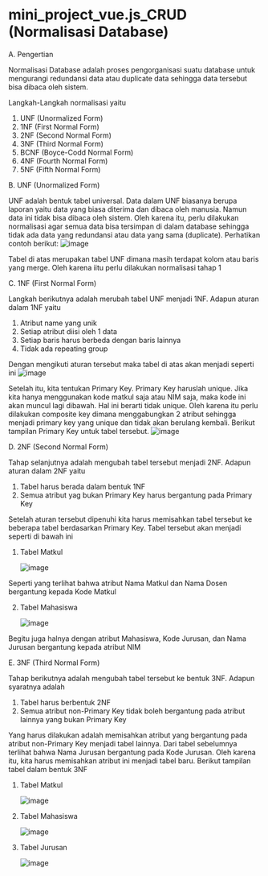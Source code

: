 # mini_project_vue.js_CRUD (Normalisasi Database)
A. Pengertian

Normalisasi Database adalah proses pengorganisasi suatu database untuk mengurangi redundansi data atau duplicate data sehingga data tersebut bisa dibaca oleh sistem.

Langkah-Langkah normalisasi yaitu
1. UNF (Unormalized Form)
2. 1NF (First Normal Form)
3. 2NF (Second Normal Form)
4. 3NF (Third Normal Form)
5. BCNF (Boyce-Codd Normal Form)
6. 4NF (Fourth Normal Form)
7. 5NF (Fifth Normal Form)

B. UNF (Unormalized Form)

UNF adalah bentuk tabel universal. Data dalam UNF biasanya berupa laporan yaitu data yang biasa diterima dan dibaca oleh manusia. Namun data ini tidak bisa dibaca oleh sistem. Oleh karena itu, perlu dilakukan normalisasi agar semua data bisa tersimpan di dalam database sehingga tidak ada data yang redundansi atau data yang sama (duplicate). Perhatikan contoh berikut:
![image](https://github.com/user-attachments/assets/47198449-cef0-4b6f-b0d4-9cd183f14324)


Tabel di atas merupakan tabel UNF dimana masih terdapat kolom atau baris yang merge. Oleh karena iitu perlu dilakukan normalisasi tahap 1

C. 1NF (First Normal Form)

Langkah berikutnya adalah merubah tabel UNF menjadi 1NF. Adapun aturan dalam 1NF yaitu
1. Atribut name yang unik
2. Setiap atribut diisi oleh 1 data
3. Setiap baris harus berbeda dengan baris lainnya
4. Tidak ada repeating group

Dengan mengikuti aturan tersebut maka tabel di atas akan menjadi seperti ini
![image](https://github.com/user-attachments/assets/be166ae7-69b2-42dc-90c6-0df70821857f)


Setelah itu, kita tentukan Primary Key. Primary Key haruslah unique. Jika kita hanya menggunakan kode matkul saja atau NIM saja, maka kode ini akan muncul lagi dibawah. Hal ini berarti tidak unique. Oleh karena itu perlu dilakukan composite key dimana menggabungkan 2 atribut sehingga menjadi primary key yang unique dan tidak akan berulang kembali. Berikut tampilan Primary Key untuk tabel tersebut.
![image](https://github.com/user-attachments/assets/9ae26e7d-210e-4d18-bc30-74693c68578b)



D. 2NF (Second Normal Form)

Tahap selanjutnya adalah mengubah tabel tersebut menjadi 2NF. Adapun aturan dalam 2NF yaitu
1. Tabel harus berada dalam bentuk 1NF
2. Semua atribut yag bukan Primary Key harus bergantung pada Primary Key

Setelah aturan tersebut dipenuhi kita harus memisahkan tabel tersebut ke beberapa tabel berdasarkan Primary Key. Tabel tersebut akan menjadi seperti di bawah ini
1. Tabel Matkul

   ![image](https://github.com/user-attachments/assets/6630d44e-3d77-4dad-a1ae-9a9bd7f74fc5)

Seperti yang terlihat bahwa atribut Nama Matkul dan Nama Dosen bergantung kepada Kode Matkul

2. Tabel Mahasiswa

    ![image](https://github.com/user-attachments/assets/7e210e9a-5ddd-4045-b331-f1a337a0572d)

Begitu juga halnya dengan atribut Mahasiswa, Kode Jurusan, dan Nama Jurusan bergantung kepada atribut NIM

E. 3NF (Third Normal Form)

Tahap berikutnya adalah mengubah tabel tersebut ke bentuk 3NF. Adapun syaratnya adalah
1. Tabel harus berbentuk 2NF
2. Semua atribut non-Primary Key tidak boleh bergantung pada atribut lainnya yang bukan Primary Key

Yang harus dilakukan adalah memisahkan atribut yang bergantung pada atribut non-Primary Key menjadi tabel lainnya. Dari tabel sebelumnya terlihat bahwa Nama Jurusan bergantung pada Kode Jurusan. Oleh karena itu, kita harus memisahkan atribut ini menjadi tabel baru. Berikut tampilan tabel dalam bentuk 3NF
1. Tabel Matkul

   ![image](https://github.com/user-attachments/assets/f78d952b-57ac-4f84-91cc-ef6baafb6147)



2. Tabel Mahasiswa

   ![image](https://github.com/user-attachments/assets/06e4ae1b-c9b1-43c4-aabd-e121ad955af1)


3. Tabel Jurusan
   
   ![image](https://github.com/user-attachments/assets/03417f95-2881-48db-8def-aed8859d55e2)
